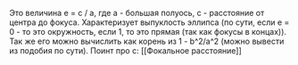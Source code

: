 Это величина e = c / a, где a - большая полуось, c - расстояние от центра до фокуса. Характеризует выпуклость эллипса (по сути, если e = 0 - то это окружность, если 1, то это прямая (так как фокусы в концах)).
Так же его можно вычислить как корень из 1 - b^2/a^2 (можно вывести из подобия по сути).
Поинт про c: [[Фокальное расстояние]]

